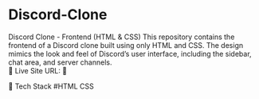 # Discord-Clone
Discord Clone - Frontend (HTML &amp; CSS) This repository contains the frontend of a Discord clone built using only HTML and CSS. The design mimics the look and feel of Discord’s user interface, including the sidebar, chat area, and server channels.                                                                                                 
📌 Live Site URL: 🚀

📌 Tech Stack #HTML CSS
